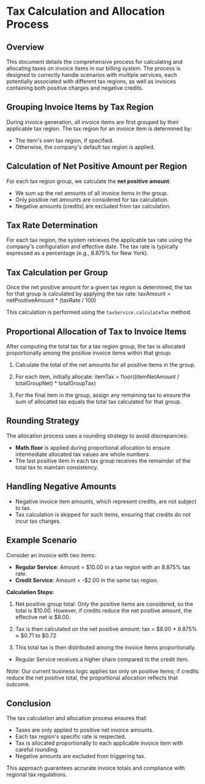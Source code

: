 # Tax Calculation and Allocation Process

## Overview
This document details the comprehensive process for calculating and allocating taxes on invoice items in our billing system. The process is designed to correctly handle scenarios with multiple services, each potentially associated with different tax regions, as well as invoices containing both positive charges and negative credits.

## Grouping Invoice Items by Tax Region
During invoice generation, all invoice items are first grouped by their applicable tax region. The tax region for an invoice item is determined by:
- The item's own tax region, if specified.
- Otherwise, the company's default tax region is applied.

## Calculation of Net Positive Amount per Region
For each tax region group, we calculate the **net positive amount**:
- We sum up the net amounts of all invoice items in the group.
- Only positive net amounts are considered for tax calculation.
- Negative amounts (credits) are excluded from tax calculation.

## Tax Rate Determination
For each tax region, the system retrieves the applicable tax rate using the company's configuration and effective date. The tax rate is typically expressed as a percentage (e.g., 8.875% for New York).

## Tax Calculation per Group
Once the net positive amount for a given tax region is determined, the tax for that group is calculated by applying the tax rate:
taxAmount = netPositiveAmount * (taxRate / 100)

This calculation is performed using the `taxService.calculateTax` method.

## Proportional Allocation of Tax to Invoice Items
After computing the total tax for a tax region group, the tax is allocated proportionally among the positive invoice items within that group:
1. Calculate the total of the net amounts for all positive items in the group.
2. For each item, initially allocate:
itemTax = floor((itemNetAmount / totalGroupNet) * totalGroupTax)

3. For the final item in the group, assign any remaining tax to ensure the sum of allocated tax equals the total tax calculated for that group.

## Rounding Strategy
The allocation process uses a rounding strategy to avoid discrepancies:
- **Math.floor** is applied during proportional allocation to ensure intermediate allocated tax values are whole numbers.
- The last positive item in each tax group receives the remainder of the total tax to maintain consistency.

## Handling Negative Amounts
- Negative invoice item amounts, which represent credits, are not subject to tax.
- Tax calculation is skipped for such items, ensuring that credits do not incur tax charges.

## Example Scenario
Consider an invoice with two items:
- **Regular Service**: Amount = $10.00 in a tax region with an 8.875% tax rate.
- **Credit Service**: Amount = -$2.00 in the same tax region.

**Calculation Steps:**
1. Net positive group total: Only the positive items are considered, so the total is $10.00. However, if credits reduce the net positive amount, the effective net is $8.00.
2. Tax is then calculated on the net positive amount:
tax = $8.00 * 8.875% ≈ $0.71 to $0.72

3. This total tax is then distributed among the invoice items proportionally.
- Regular Service receives a higher share compared to the credit item.

*Note*: Our current business logic applies tax only on positive items; if credits reduce the net positive total, the proportional allocation reflects that outcome.

## Conclusion
The tax calculation and allocation process ensures that:
- Taxes are only applied to positive net invoice amounts.
- Each tax region's specific rate is respected.
- Tax is allocated proportionally to each applicable invoice item with careful rounding.
- Negative amounts are excluded from triggering tax.

This approach guarantees accurate invoice totals and compliance with regional tax regulations.
